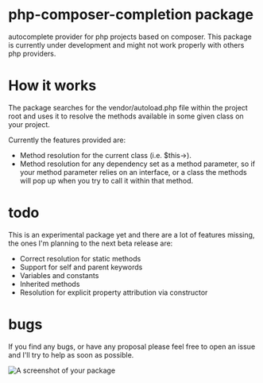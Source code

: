 # php-composer-completion package
autocomplete provider for php projects based on composer.
This package is currently under development and might not work properly with others php providers.

# How it works
The package searches for the vendor/autoload.php file within the project root and uses it to resolve the methods available in some given class on your project.

Currently the features provided are:

- Method resolution for the current class (i.e. $this->).
- Method resolution for any dependency set as a method parameter, so if your method parameter relies on an interface, or a class the methods will pop up when you try to call it within that method.

# todo
This is an experimental package yet and there are a lot of features missing, the ones I'm planning to the next beta release are:
- Correct resolution for static methods
- Support for self and parent keywords
- Variables and constants
- Inherited methods
- Resolution for explicit property attribution via constructor

# bugs
If you find any bugs, or have any proposal please feel free to open an issue and I'll try to help as soon as possible.

![A screenshot of your package](https://f.cloud.github.com/assets/69169/2290250/c35d867a-a017-11e3-86be-cd7c5bf3ff9b.gif)
